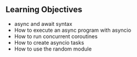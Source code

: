 ## Learning Objectives

- async and await syntax
- How to execute an async program with asyncio
- How to run concurrent coroutines
- How to create asyncio tasks
- How to use the random module